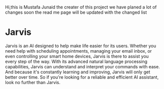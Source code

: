 Hi,this is Mustafa Junaid the creater of this project we have planed a lot of changes soon the read me page will be updated with the changed list

# Jarvis


Jarvis is an AI designed to help make life easier for its users. Whether you need help with scheduling appointments, managing your email inbox, or even controlling your smart home devices, Jarvis is there to assist you every step of the way. With its advanced natural language processing capabilities, Jarvis can understand and interpret your commands with ease. And because it's constantly learning and improving, Jarvis will only get better over time. So if you're looking for a reliable and efficient AI assistant, look no further than Jarvis.
